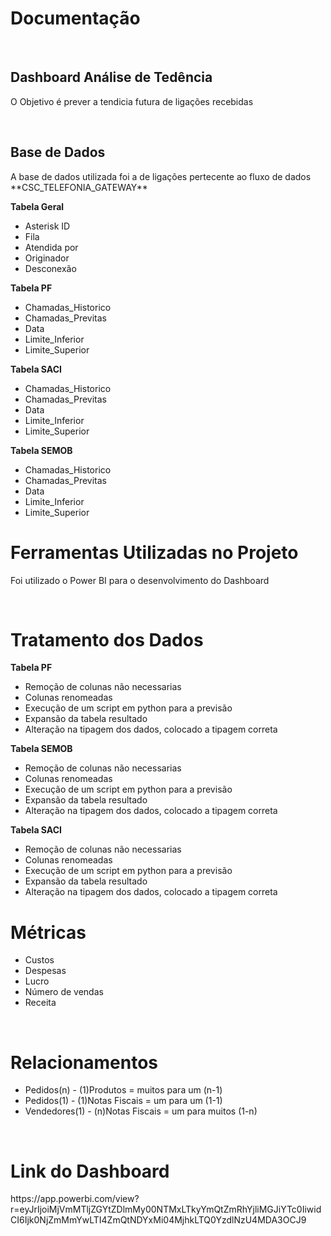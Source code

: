 **<h1>Documentação</h1>**
<br>
<h2>Dashboard Análise de Tedência</h2>
<p> O Objetivo é prever a tendicia futura de ligações recebidas</p>
<br>
<h2>Base de Dados</h2>
<p>A base de dados utilizada foi a de ligações pertecente ao fluxo de dados **CSC_TELEFONIA_GATEWAY**</p>

<p><b>Tabela Geral</b></p>
<ul>
<li>Asterisk ID
<li> Fila
<li> Atendida por 
<li> Originador 
<li> Desconexão
</ul>

<p><b>Tabela PF</b></p>
<ul>
<li>Chamadas_Historico
<li>Chamadas_Previtas 
<li>Data
<li>Limite_Inferior
<li>Limite_Superior
</ul>

<p><b>Tabela SACI</b></p>
<ul>
<li>Chamadas_Historico
<li>Chamadas_Previtas 
<li>Data
<li>Limite_Inferior
<li>Limite_Superior
</ul>

<p><b>Tabela SEMOB</b></p>
<ul>
<li>Chamadas_Historico
<li>Chamadas_Previtas 
<li>Data
<li>Limite_Inferior
<li>Limite_Superior
</ul>


<h1>Ferramentas Utilizadas no Projeto</h1>
<p>Foi utilizado o Power BI para o desenvolvimento do Dashboard </p>

<br>

<h1>Tratamento dos Dados</h1>

<p><b>Tabela PF</b></p>
<ul>
<li>Remoção de colunas não necessarias
<li>Colunas renomeadas
<li>Execução de um script em python para a previsão 
<li>Expansão da tabela resultado
<li>Alteração na tipagem dos dados, colocado a tipagem correta  
</ul>

<p><b>Tabela SEMOB</b></p>
<ul>
<li>Remoção de colunas não necessarias
<li>Colunas renomeadas
<li>Execução de um script em python para a previsão 
<li>Expansão da tabela resultado
<li>Alteração na tipagem dos dados, colocado a tipagem correta  
</ul>

<p><b>Tabela SACI</b></p>
<ul>
<li>Remoção de colunas não necessarias
<li>Colunas renomeadas
<li>Execução de um script em python para a previsão 
<li>Expansão da tabela resultado
<li>Alteração na tipagem dos dados, colocado a tipagem correta  
</ul>


<h1>Métricas</h1>
<ul>
<li>Custos
<li>Despesas
<li>Lucro
<li>Número de vendas
<li>Receita
</ul>

<br>

<h1>Relacionamentos</h1>

<ul>
<li>Pedidos(n) - (1)Produtos = muitos para um (n-1)
<li>Pedidos(1) - (1)Notas Fiscais = um para um (1-1)
<li>Vendedores(1) - (n)Notas Fiscais = um para muitos (1-n)
</ul>

<br>

<h1>Link do Dashboard</h1>
https://app.powerbi.com/view?r=eyJrIjoiMjVmMTljZGYtZDlmMy00NTMxLTkyYmQtZmRhYjliMGJiYTc0IiwidCI6Ijk0NjZmMmYwLTI4ZmQtNDYxMi04MjhkLTQ0YzdlNzU4MDA3OCJ9
